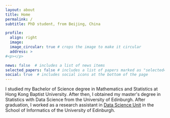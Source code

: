 ```yaml
---
layout: about
title: Home
permalink: /
subtitle: PhD student, from Beijing, China

profile:
  align: right
  image: 
  image_circular: true # crops the image to make it circular
  address: >
#<p></p>

news: false  # includes a list of news items
selected_papers: false # includes a list of papers marked as "selected={true}"
social: true  # includes social icons at the bottom of the page
---
```


I studied my Bachelor of Science degree in Mathematics and Statistics at Hong Kong Baptist University. After then, I obtained my master's degree in Statistics with Data Science from the University of Edinburgh. After graduation, I worked as a research assistant in <a href='https://web.inf.ed.ac.uk/data-science-unit'>Data Science Unit</a> in the School of Informatics of the University of Edinburgh.

